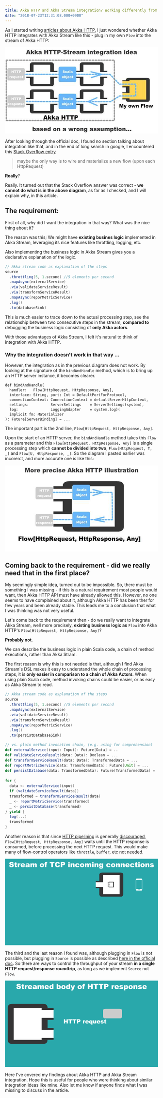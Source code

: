 ```yaml
---
title: Akka HTTP and Akka Stream integration? Working differently from what I originally thought
date: "2018-07-23T12:31:08.000+0900"
---
```


As I started writing [articles about Akka HTTP](), I just wondered whether Akka HTTP integrates with Akka Stream like this - plug in my own `Flow` into the stream of Akka HTTP:

![wrong-assumption](./wrong-assumption.jpg)

After looking through the official doc, I found no section talking about integration like that, and in the end of long search in google, I encountered this [Stack Overflow entry](https://stackoverflow.com/questions/36294428/akka-http-complete-request-with-flow) 
> maybe the only way is to wire and materialize a new flow (upon each HttpRequest)

**Really**?

Really. It turned out that the Stack Overflow answer was correct - **we cannot do what is in the above diagram**, as far as I checked, and I will explain why, in this article.

## The requirement:

First of all, why did I want the integration in that way? What was the nice thing about it?

The reason was this; We might have **existing busines logic** implemented in Akka Stream, leveraging its nice features like throttling, logging, etc. 

Also implementing the business logic in Akka Stream gives you a declarative explanation of the logic.

```scala
// Akka stream code as explanation of the steps
source
  .throttling(5, 1.second) //5 elements per second
  .mapAsync(externalService)
  .via(validateServiceResult)
  .via(transformServiceResult)
  .mapAsync(reporMetricService)
  .log()
  .to(databaseSink)
```

This is much easier to trace down to the actual processing step, see the relationship between two consecutive steps in the stream, **compared to** debugging the business logic consisting of **only Akka actors**.

With those advantages of Akka Stream, I felt it's natural to think of integration with Akka HTTP.

### Why the integration doesn't work in that way ...

However, the integration as in the previous diagram does not work. By looking at the signature of the `bindAndHandle` method, which is to bring up an HTTP server instance, it becomes clearer. 

```scala{2}
def bindAndHandle(
  handler:   Flow[HttpRequest, HttpResponse, Any],
  interface: String, port: Int = DefaultPortForProtocol,
  connectionContext: ConnectionContext = defaultServerHttpContext,
  settings:          ServerSettings    = ServerSettings(system),
  log:               LoggingAdapter    = system.log)(
  implicit fm: Materializer
): Future[ServerBinding] = ...
```
The important part is the 2nd line, `Flow[HttpRequest, HttpResponse, Any]`. 

Upon the start of an HTTP server, the `bindAndHandle` method takes this `Flow` as a parameter and this `Flow[HttpRequest, HttpResponse, Any]` is a single processing step which **cannot be divided into two**, `Flow[HttpRequest, T, _]` and `Flow[U, HttpResponse, _]`. So the diagram I pasted earlier was incorerct, and more accurate one is like this:

![more-precise](./more-precisejpg.jpg)

## Coming back to the requirement - did we really need that in the first place?

My seemingly simple idea, turned out to be impossible. So, there must be something I was missing - if this is a natural requirement most people would want, then Akka HTTP API must have already allowed this. However, no one seems to have complained about it, although Akka HTTP has been ther for few years and been already stable. This leads me to a conclusion that what I was thinking was not very useful.

Let's come back to the requirement then - do we really want to integrate Akka Stream, well more precisely, **existing business logic as** `Flow` into Akka HTTP's `Flow[HttpRequest, HttpResponse, Any]`?

**Probably not**. 

We can describe the business logic in plain Scala code, a chain of method executions, rather than Akka Stram.

The first reason is why this is not needed is that, although I find Akka Stream's DSL makes it easy to understand the whole chain of processing steps, it is **only easier in comparison to a chain of Akka Actors**. When using plain Scala code, method invoking chains could be easier, or as easy as Akka Stream to read.

```scala
// Akka stream code as explanation of the steps
source
  .throttling(5, 1.second) //5 elements per second
  .mapAsync(externalService)
  .via(validateServiceResult)
  .via(transformServiceResult)
  .mapAsync(reporMetricService)
  .log()
  .to(persistDatabaseSink)
```

```scala
// vs. plain method invocation chain, (e.g. using for comprehension)
def externalService(input: Input): Future[Data] = ..
def validateServiceResult(data: Data): Boolean = ...
def transformServiceResult(data: Data): TransformedData = ...
def reportMetricService(data: TransformedData): Future[Unit] = ...
def persistDatabase(data: TransformedData): Future[TransformedData] = ...

for {
  data <- externalService(input)
  if (validateServiceResult(data))
  transformed = transformServiceResult(data)
  _ <- reportMetricService(transformed)
  _ <- persistDatabase(transformed)
} yield {
  log(...)
  transformed
}
```

Another reason is that since [HTTP pipelining](https://en.wikipedia.org/wiki/HTTP_pipelining) is generally [discouraged](https://doc.akka.io/docs/akka-http/current/server-side/low-level-api.html#controlling-server-parallelism), `Flow[HttpRequest, HttpResponse, Any]` waits until the HTTP response is consumed, before processing the next HTTP request.
This would make many of flow-control operators like `throttle`, `buffer`, etc not needed. 

![tcp-http](./tcp-http.gif)

The third and the last reason I found was, although plugging in `Flow` is not possible, but plugging in `Source` is possible as described [here in the official doc](https://doc.akka.io/docs/akka-http/current/routing-dsl/source-streaming-support.html#source-streaming). So there are ways to control the throughput of your stream **in a single HTTP request/response roundtrip**, as long as we implement `Source` not `Flow`.

![source-streaming](./source-streaming.gif)

Here I've covered my findings about Akka HTTP and Akka Stream integration. Hope this is useful for people who were thinking about similar integration ideas like mine. Also let me know if anyone finds what I was missing to discuss in the article.
